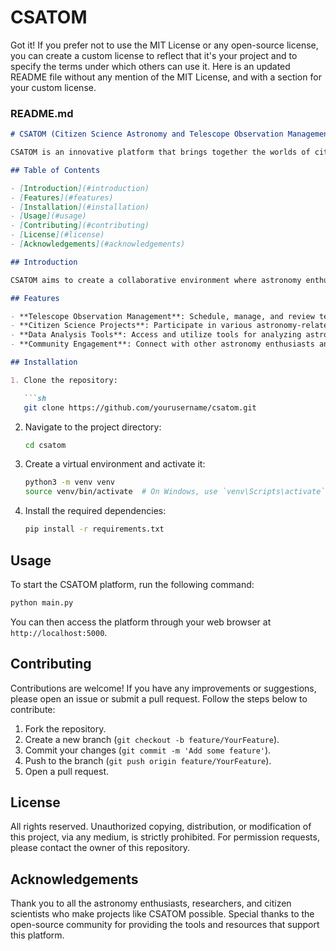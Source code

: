# CSATOM

Got it! If you prefer not to use the MIT License or any open-source license, you can create a custom license to reflect that it's your project and to specify the terms under which others can use it. Here is an updated README file without any mention of the MIT License, and with a section for your custom license.

### README.md

```markdown
# CSATOM (Citizen Science Astronomy and Telescope Observation Management)

CSATOM is an innovative platform that brings together the worlds of citizen science and telescope observation management to empower astronomy enthusiasts, researchers, and citizen scientists to explore the cosmos and contribute to scientific discovery.

## Table of Contents

- [Introduction](#introduction)
- [Features](#features)
- [Installation](#installation)
- [Usage](#usage)
- [Contributing](#contributing)
- [License](#license)
- [Acknowledgements](#acknowledgements)

## Introduction

CSATOM aims to create a collaborative environment where astronomy enthusiasts and researchers can manage telescope observations, analyze astronomical data, and participate in citizen science projects. The platform fosters community engagement and scientific contributions by making astronomy accessible to everyone.

## Features

- **Telescope Observation Management**: Schedule, manage, and review telescope observations.
- **Citizen Science Projects**: Participate in various astronomy-related citizen science projects.
- **Data Analysis Tools**: Access and utilize tools for analyzing astronomical data.
- **Community Engagement**: Connect with other astronomy enthusiasts and researchers.

## Installation

1. Clone the repository:

   ```sh
   git clone https://github.com/yourusername/csatom.git
   ```

2. Navigate to the project directory:

   ```sh
   cd csatom
   ```

3. Create a virtual environment and activate it:

   ```sh
   python3 -m venv venv
   source venv/bin/activate  # On Windows, use `venv\Scripts\activate`
   ```

4. Install the required dependencies:

   ```sh
   pip install -r requirements.txt
   ```

## Usage

To start the CSATOM platform, run the following command:

```sh
python main.py
```

You can then access the platform through your web browser at `http://localhost:5000`.

## Contributing

Contributions are welcome! If you have any improvements or suggestions, please open an issue or submit a pull request. Follow the steps below to contribute:

1. Fork the repository.
2. Create a new branch (`git checkout -b feature/YourFeature`).
3. Commit your changes (`git commit -m 'Add some feature'`).
4. Push to the branch (`git push origin feature/YourFeature`).
5. Open a pull request.

## License

 All rights reserved. Unauthorized copying, distribution, or modification of this project, via any medium, is strictly prohibited. For permission requests, please contact the owner of this repository.

## Acknowledgements

Thank you to all the astronomy enthusiasts, researchers, and citizen scientists who make projects like CSATOM possible. Special thanks to the open-source community for providing the tools and resources that support this platform.
